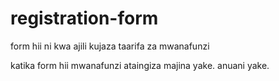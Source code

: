 # registration-form
form hii ni kwa ajili kujaza taarifa za mwanafunzi

katika form hii mwanafunzi ataingiza majina yake.
anuani yake.

